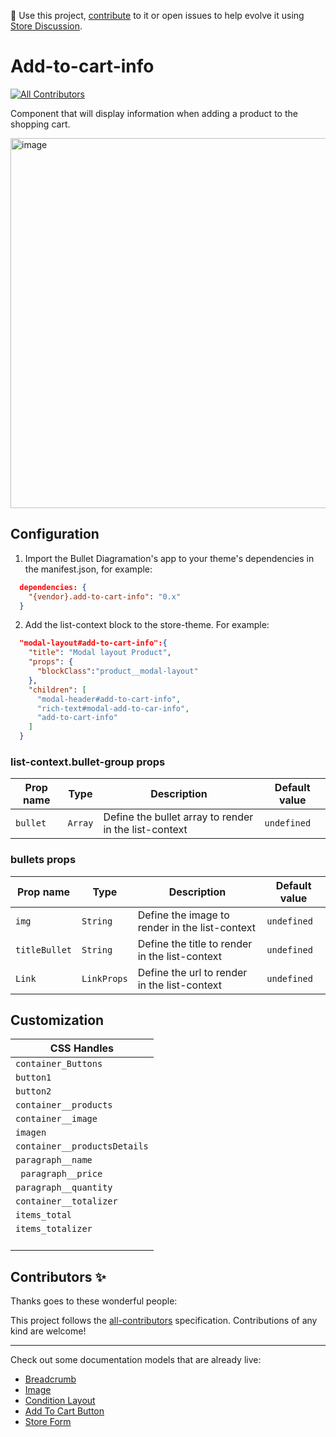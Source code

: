 📢 Use this project, [contribute](https://github.com/{OrganizationName}/{AppName}) to it or open issues to help evolve it using [Store Discussion](https://github.com/vtex-apps/store-discussion).

# Add-to-cart-info

<!-- DOCS-IGNORE:start -->
<!-- ALL-CONTRIBUTORS-BADGE:START - Do not remove or modify this section -->
[![All Contributors](https://img.shields.io/badge/all_contributors-0-orange.svg?style=flat-square)](#contributors-)
<!-- ALL-CONTRIBUTORS-BADGE:END -->
<!-- DOCS-IGNORE:end -->

Component that will display information when adding a product to the shopping cart.

<img width="592" alt="image" src="https://user-images.githubusercontent.com/66226368/219804702-9fda24fe-df44-400e-a90e-1c24ceced106.png">

## Configuration 

1. Import the Bullet Diagramation's app to your theme's dependencies in the manifest.json, for example:
```json
  dependencies: {
    "{vendor}.add-to-cart-info": "0.x"
  }
 ```
 
 2. Add the list-context block to the store-theme. For example:
```json
  "modal-layout#add-to-cart-info":{
    "title": "Modal layout Product",
    "props": {
      "blockClass":"product__modal-layout"
    },
    "children": [
      "modal-header#add-to-cart-info",
      "rich-text#modal-add-to-car-info",
      "add-to-cart-info"
    ]
  }
   ```

### list-context.bullet-group props

| Prop name    | Type            | Description    | Default value                                                                                                                               |
| ------------ | --------------- | --------------------------------------------------------------------- | ---------- | 
| `bullet`        | `Array`       | Define the bullet array to render in the list-context       | `undefined`              |


### bullets props

| Prop name    | Type            | Description    | Default value                                                                                                                               |
| ------------ | --------------- | --------------------------------------------------------------------- | ---------- | 
| `img`        | `String`       | Define the image to render in the list-context       | `undefined`              |
| `titleBullet`        | `String`       | Define the title to render in the list-context       | `undefined`              |
| `Link`        | `LinkProps`       |  Define the url to render in the list-context       | `undefined`              |


## Customization

| CSS Handles |
| ----------- | 
|`container_Buttons`|
|`button1`|
|`button2`|
| `container__products` | 
| `container__image` | 
| `imagen` | 
| `container__productsDetails` | 
|`paragraph__name `|
|` paragraph__price`|
|`paragraph__quantity `|
|`container__totalizer `|
|`items_total `|
|`items_totalizer `|
|` `|

<!-- DOCS-IGNORE:start -->

## Contributors ✨

Thanks goes to these wonderful people:

<!-- ALL-CONTRIBUTORS-LIST:START - Do not remove or modify this section -->
<!-- prettier-ignore-start -->
<!-- markdownlint-disable -->
<!-- markdownlint-enable -->
<!-- prettier-ignore-end -->
<!-- ALL-CONTRIBUTORS-LIST:END -->

This project follows the [all-contributors](https://github.com/all-contributors/all-contributors) specification. Contributions of any kind are welcome!

<!-- DOCS-IGNORE:end -->

---- 

Check out some documentation models that are already live: 
- [Breadcrumb](https://github.com/vtex-apps/breadcrumb)
- [Image](https://vtex.io/docs/components/general/vtex.store-components/image)
- [Condition Layout](https://vtex.io/docs/components/all/vtex.condition-layout@1.1.6/)
- [Add To Cart Button](https://vtex.io/docs/components/content-blocks/vtex.add-to-cart-button@0.9.0/)
- [Store Form](https://vtex.io/docs/components/all/vtex.store-form@0.3.4/)
